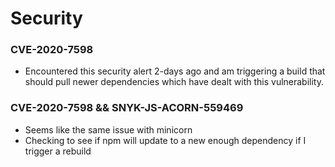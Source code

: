 # Security
### CVE-2020-7598
* Encountered this security alert 2-days ago and am triggering a build that should pull newer dependencies which have dealt with this vulnerability.

### CVE-2020-7598 && SNYK-JS-ACORN-559469
* Seems like the same issue with minicorn
* Checking to see if npm will update to a new enough dependency if I trigger a rebuild

